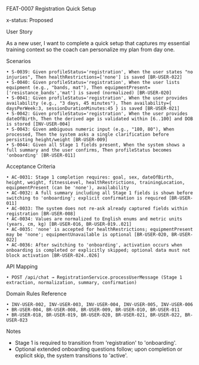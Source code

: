 FEAT-0007 Registration Quick Setup

x-status: Proposed

User Story

As a new user, I want to complete a quick setup that captures my essential training context so the coach can personalize my plan from day one.

Scenarios

	• S-0039: Given profileStatus='registration', When the user states "no injuries", Then healthRestrictions=['none'] is saved [BR-USER-022]
	• S-0040: Given profileStatus='registration', When the user lists equipment (e.g., "bands, mat"), Then equipmentPresent=['resistance_bands','mat'] is saved (normalized) [BR-USER-020]
	• S-0041: Given profileStatus='registration', When the user provides availability (e.g., "3 days, 45 minutes"), Then availability={ daysPerWeek:3, sessionDurationMinutes:45 } is saved [BR-USER-021]
	• S-0042: Given profileStatus='registration', When the user provides dateOfBirth, Then the derived age is validated within [6..100] and DOB is stored [INV-USER-004]
	• S-0043: Given ambiguous numeric input (e.g., "180, 80"), When processed, Then the system asks a single clarification before persisting height/weight [BR-USER-009]
	• S-0044: Given all Stage 1 fields present, When the system shows a full summary and the user confirms, Then profileStatus becomes 'onboarding' [BR-USER-011]

Acceptance Criteria

	• AC-0031: Stage 1 completion requires: goal, sex, dateOfBirth, height, weight, fitnessLevel, healthRestrictions, trainingLocation, equipmentPresent (can be 'none'), availability
	• AC-0032: A full summary including all Stage 1 fields is shown before switching to 'onboarding'; explicit confirmation is required [BR-USER-011]
	• AC-0033: The system does not re-ask already captured fields within registration [BR-USER-008]
	• AC-0034: Values are normalized to English enums and metric units (years, cm, kg) [BR-USER-016, BR-USER-019..021]
	• AC-0035: 'none' is accepted for healthRestrictions; equipmentPresent may be 'none'; equipmentUnavailable is optional [BR-USER-020, BR-USER-022]
	• AC-0036: After switching to 'onboarding', activation occurs when onboarding is completed or explicitly skipped; optional data must not block activation [BR-USER-024..026]

API Mapping

	• POST /api/chat → RegistrationService.processUserMessage (Stage 1 extraction, normalization, summary, confirmation)

Domain Rules Reference

	• INV-USER-002, INV-USER-003, INV-USER-004, INV-USER-005, INV-USER-006
	• BR-USER-004, BR-USER-008, BR-USER-009, BR-USER-010, BR-USER-011
	• BR-USER-018, BR-USER-019, BR-USER-020, BR-USER-021, BR-USER-022, BR-USER-023

Notes
- Stage 1 is required to transition from 'registration' to 'onboarding'.
- Optional extended onboarding questions follow; upon completion or explicit skip, the system transitions to 'active'.
